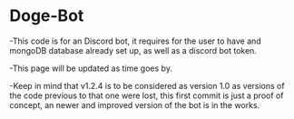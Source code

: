 # Doge-Bot
 
-This code is for an Discord bot, it requires for the user to have and mongoDB database already set up, as well as a discord bot token.

-This page will be updated as time goes by.

-Keep in mind that v1.2.4 is to be considered as version 1.0 as versions of the code previous to that one were lost, this first commit is just a proof of concept, an newer and improved version of the bot is in the works.
